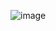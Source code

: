 
![image](https://user-images.githubusercontent.com/117897416/236487596-5d393d17-ce62-4855-91cf-29985dff02df.png)

